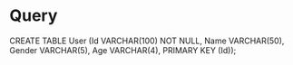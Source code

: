 # Query
CREATE TABLE User (Id VARCHAR(100) NOT NULL, Name VARCHAR(50), Gender VARCHAR(5), Age VARCHAR(4), PRIMARY KEY (Id));  
